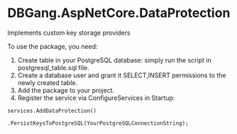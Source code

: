 # DBGang.AspNetCore.DataProtection
Implements custom key storage providers

To use the package, you need:

1. Create table in your PostgreSQL database: simply run the script in postgresql_table.sql file.
2. Create a database user and grant it SELECT,INSERT permissions to the newly created table.
3. Add the package to your project.
4. Register the service via ConfigureServices in Startup:
```
services.AddDataProtection()
                .PersistKeysToPostgreSQL(YourPostgreSQLConnectionString);
```

